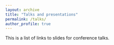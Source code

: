 ```yaml
---
layout: archive
title: "Talks and presentations"
permalink: /talks/
author_profile: true
---
```

This is a list of links to slides for conference talks.


